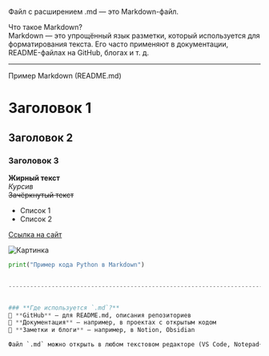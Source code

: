 Файл с расширением .md — это Markdown-файл.  

Что такое Markdown?  
Markdown — это упрощённый язык разметки, который используется для форматирования текста. Его часто применяют в документации, README-файлах на GitHub, блогах и т. д. 

------------------------------------------------------------------------

Пример Markdown (README.md)

# Заголовок 1
## Заголовок 2
### Заголовок 3

**Жирный текст**  
*Курсив*  
~~Зачёркнутый текст~~

- Список 1
- Список 2

[Ссылка на сайт](https://example.com)

![Картинка](https://example.com/image.png)

```python
print("Пример кода Python в Markdown")


------------------------------------------------------------------------


### **Где используется `.md`?**  
📌 **GitHub** — для README.md, описания репозиториев  
📌 **Документация** — например, в проектах с открытым кодом  
📌 **Заметки и блоги** — например, в Notion, Obsidian  

Файл `.md` можно открыть в любом текстовом редакторе (VS Code, Notepad++ и даже Блокноте). 😊
